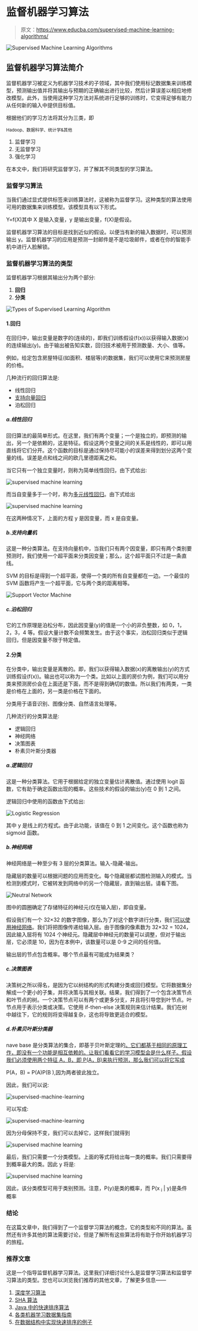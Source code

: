 # 监督机器学习算法

> 原文：<https://www.educba.com/supervised-machine-learning-algorithms/>

![Supervised Machine Learning Algorithms](img/1c754bd790538a9aaf0800ec78796783.png)



## 监督机器学习算法简介

监督机器学习被定义为机器学习技术的子领域，其中我们使用标记数据集来训练模型，预测输出值并将其输出与预期的正确输出进行比较，然后计算误差以相应地修改模型。此外，当使用这种学习方法对系统进行足够的训练时，它变得足够有能力从任何新的输入中提供目标值。

根据他们的学习方法将其分为三类，即

<small>Hadoop、数据科学、统计学&其他</small>

1.  监督学习
2.  无监督学习
3.  强化学习

在本文中，我们将研究监督学习，并了解其不同类型的学习算法。

### 监督学习算法

当我们通过显式提供标签来训练算法时，这被称为监督学习。这种类型的算法使用可用的数据集来训练模型。该模型具有以下形式。

Y=f(X)其中 X 是输入变量，y 是输出变量，f(X)是假设。

监督机器学习算法的目标是找到近似的假设。以便当有新的输入数据时，可以预测输出 y。监督机器学习的应用是预测一封邮件是不是垃圾邮件，或者在你的智能手机中进行人脸解锁。

### 监督机器学习算法的类型

监督机器学习根据其输出分为两个部分:

1.  **回归**
2.  **分类**

![Types of Supervised Learning Algorithm](img/631bd45ac05b62b17f42d5905229da33.png)



#### 1.回归

在回归中，输出变量是数字的(连续的)，即我们训练假设(f(x))以获得输入数据(x)的连续输出(y)。由于输出被告知实数，回归技术被用于预测数量、大小、值等。

例如，给定包含房屋特征(如面积、楼层等)的数据集，我们可以使用它来预测房屋的价格。

几种流行的回归算法是:

*   线性回归
*   [支持向量回归](https://www.educba.com/support-vector-regression/)
*   泊松回归

##### a.线性回归

回归算法的最简单形式。在这里，我们有两个变量；一个是独立的，即预测的输出，另一个是依赖的，这是特征。假设这两个变量之间的关系是线性的，即可以用直线将它们分开。这个函数的目标是通过保持尽可能小的误差来得到划分这两个变量的线。误差是点和线之间的欧几里德距离之和。

当它只有一个独立变量时，则称为简单线性回归，由下式给出:

![supervised machine learning](img/f76f103bdd7a5e7c4f81979bbf824cde.png)



而当自变量多于一个时，称为[多元线性回归](https://www.educba.com/multiple-linear-regression/)。由下式给出

![supervised machine learning](img/e7970abc8f11272ecae2c35bc6f689e2.png)



在这两种情况下，上面的方程 y 是因变量，而 x 是自变量。

##### b.支持向量机

这是一种分类算法。在支持向量机中，当我们只有两个因变量，即只有两个类别要预测时，我们使用一个超平面来分类因变量；那么，这个超平面只不过是一条直线。

SVM 的目标是得到一个超平面，使得一个类的所有自变量都在一边。一个最佳的 SVM 函数将产生一个超平面，它与两个类的距离相等。

![Support Vector Machine](img/350a2a5be87f30cd68ec24d75db7dba9.png)



##### c.泊松回归

它的工作原理是泊松分布，因此因变量(y)的值是一个小的非负整数，如 0，1，2，3，4 等。假设大量计数不会频繁发生。由于这个事实，泊松回归类似于逻辑回归，但是因变量不限于特定值。

#### 2.分类

在分类中，输出变量是离散的。即，我们以获得输入数据(x)的离散输出(y)的方式训练假设(f(x))。输出也可以称为一个类。比如以上面的房价为例，我们可以用分类来预测房价会在上面还是下面，而不是得到确切的数值。所以我们有两类，一类是价格在上面的，另一类是价格在下面的。

分类用于语音识别、图像分类、自然语言处理等。

几种流行的分类算法是:

*   逻辑回归
*   神经网络
*   决策图表
*   朴素贝叶斯分类器

##### a.逻辑回归

这是一种分类算法。它用于根据给定的独立变量估计离散值。通过使用 logit 函数，它有助于确定函数出现的概率。这些技术的假设的输出(y)在 0 到 1 之间。

逻辑回归中使用的函数由下式给出:

![Logistic Regression](img/b6377202a4ea902e79c4e6a69eda51e4.png)



其中 y 是线上的方程式。由于此功能，该值在 0 到 1 之间变化。这个函数也称为 sigmoid 函数。

##### b.神经网络

神经网络是一种至少有 3 层的分类算法。输入-隐藏-输出。

隐藏层的数量可以根据问题的应用而变化。每个隐藏层都试图检测输入的模式。当检测到模式时，它被转发到网络中的另一个隐藏层，直到输出层。请看下图。

![Neutral Network](img/1ed17188f9d1446da9ca84b369774cf9.png)



图中的圆圈确定了存储特征的神经元(仅在输入层)，即自变量。

假设我们有一个 32×32 的数字图像，那么为了对这个数字进行分类，我们[可以使用神经网络](https://www.educba.com/what-is-neural-networks/)。我们将把图像传递给输入层。由于图像的像素数为 32×32 = 1024，因此输入层将有 1024 个神经元。隐藏层中神经元的数量可以调整，但对于输出层，它必须是 10，因为在本例中，该数量可以是 0-9 之间的任何值。

输出层的节点包含概率。哪个节点最有可能成为结果类？

##### c.决策图表

决策树之所以得名，是因为它以树结构的形式构建分类或回归模型。它将数据集分解成一个更小的子集，并将决策与其相关联。结果，我们得到了一个包含决策节点和叶节点的树。一个决策节点可以有两个或更多分支，并且将引导您到叶节点。叶节点用于表示分类或决策。它使用 if-then-else 决策规则来估计结果。我们在树中越往下，它的规则将变得越复杂，这也将导致更适合的模型。

##### d.朴素贝叶斯分类器

nave base 是分类算法的集合，即基于贝叶斯定理的[。它们都基于相同的原理工作，即没有一个功能是相互依赖的。让我们看看它的学习模型会是什么样子。假设我们必须使用两个特征 A，B，即 P(A，B)来执行预测，那么我们可以将它写成](https://www.educba.com/bayes-theorem/)

P(A，B) = P(A)P(B ),因为两者彼此独立。

因此，我们可以说:

![supervised-machine-learning](img/f6bb414e62180e48cf8599638087fc4d.png)



可以写成:

![supervised-machine-learning](img/0b5237a17d38483b4451973304b4232e.png)



因为分母保持不变，我们可以去掉它，这样我们就得到

![supervised machine learning](img/591304e2b7123493194eb031f0cd69c3.png)



最后，我们只需要一个分类模型。上面的等式将给出每一类的概率。我们只需要得到概率最大的类。因此 y 将是:

![supervised machine learning](img/6fb7179f7aede5ea12b86985e86058e2.png)



因此，该分类模型可用于类别预测。注意，P(y)是类的概率，而 P(x <sub>i</sub> | y)是条件概率

### 结论

在这篇文章中，我们得到了一个监督学习算法的概念，它的类型和不同的算法。虽然还有许多其他的算法需要讨论，但是了解所有这些算法将有助于你开始机器学习的旅程。

### 推荐文章

这是一个指导监督机器学习算法。这里我们详细讨论什么是监督学习算法和监督学习算法的类型。您也可以浏览我们推荐的其他文章，了解更多信息——

1.  [深度学习算法](https://www.educba.com/deep-learning-algorithms/)
2.  [SHA 算法](https://www.educba.com/sha-algorithm/)
3.  [Java 中的快速排序算法](https://www.educba.com/quick-sorting-algorithms-in-java/)
4.  [各类机器学习数据集指南](https://www.educba.com/machine-learning-datasets/)
5.  [在数据结构中实现快速排序的例子](https://www.educba.com/quick-sort-in-data-structure/)





